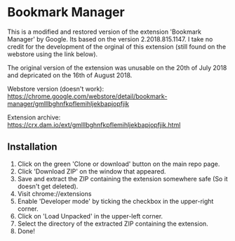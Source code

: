 # Bookmark Manager
This is a modified and restored version of the extension 'Bookmark Manager' by Google. Its based on the version 2.2018.815.1147. I take no credit for the development of the orginal of this extension (still found on the webstore using the link below).

The original version of the extension was unusable on the 20th of July 2018 and depricated on the 16th of August 2018.

Webstore version (doesn't work): https://chrome.google.com/webstore/detail/bookmark-manager/gmlllbghnfkpflemihljekbapjopfjik

Extension archive: https://crx.dam.io/ext/gmlllbghnfkpflemihljekbapjopfjik.html

## Installation
1. Click on the green 'Clone or download' button on the main repo page.
2. Click 'Download ZIP' on the window that appeared.
3. Save and extract the ZIP containing the extension somewhere safe (So it doesn't get deleted). 
4. Visit chrome://extensions
5. Enable 'Developer mode' by ticking the checkbox in the upper-right corner.
6. Click on 'Load Unpacked' in the upper-left corner.
7. Select the directory of the extracted ZIP containing the extension.
8. Done!
